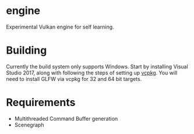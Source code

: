 # engine
Experimental Vulkan engine for self learning.

# Building
Currently the build system only supports Windows. Start by installing Visual Studio 2017, along with following the steps of setting up [vcpkg](https://github.com/Microsoft/vcpkg). You will need to install GLFW via vcpkg for 32 and 64 bit targets. 

# Requirements
* Multithreaded Command Buffer generation
* Scenegraph
